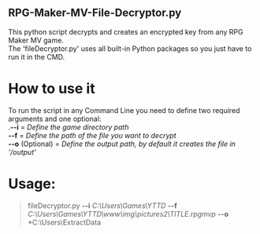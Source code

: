 ## RPG-Maker-MV-File-Decryptor.py
This python script decrypts and creates an encrypted key from any RPG Maker MV game.
<br />The 'fileDecryptor.py' uses all built-in Python packages so you just have to run it in the CMD.

# How to use it
To run the script in any Command Line you need to define two required arguments and one optional:
<br />.**--i** = _Define the game directory path_
<br />**--f** = _Define the path of the file you want to decrypt_
<br />**--o** (Optional) = _Define the output path, by default it creates the file in '/output'_

# Usage:
>fileDecryptor.py **--i** *C:\Users\Games\YTTD* **--f** *C:\Users\Games\YTTD\www\img\pictures2\TITLE.rpgmvp* **--o** *C:\Users\ExtractData
